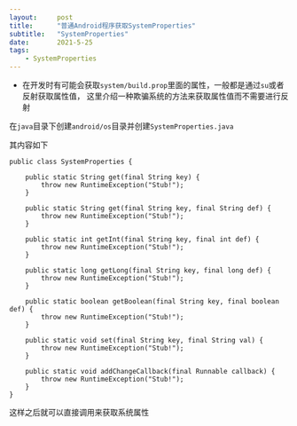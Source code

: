```yaml
---
layout:     post
title:      "普通Android程序获取SystemProperties"
subtitle:   "SystemProperties"
date:       2021-5-25
tags:
    - SystemProperties
---
```


* 在开发时有可能会获取`system/build.prop`里面的属性，一般都是通过`su`或者反射获取属性值，
  这里介绍一种欺骗系统的方法来获取属性值而不需要进行反射

在`java`目录下创建`android/os`目录并创建`SystemProperties.java`

其内容如下
    
    public class SystemProperties {
    
        public static String get(final String key) {
            throw new RuntimeException("Stub!");
        }
    
        public static String get(final String key, final String def) {
            throw new RuntimeException("Stub!");
        }
    
        public static int getInt(final String key, final int def) {
            throw new RuntimeException("Stub!");
        }
    
        public static long getLong(final String key, final long def) {
            throw new RuntimeException("Stub!");
        }
    
        public static boolean getBoolean(final String key, final boolean def) {
            throw new RuntimeException("Stub!");
        }
    
        public static void set(final String key, final String val) {
            throw new RuntimeException("Stub!");
        }
    
        public static void addChangeCallback(final Runnable callback) {
            throw new RuntimeException("Stub!");
        }
    }
    
这样之后就可以直接调用来获取系统属性